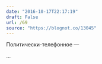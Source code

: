 ```yaml
---
date: "2016-10-17T22:17:19"
draft: False
url: /69
source: "https://blognot.co/13045"
---
```


Политически-телефонное — 

...

